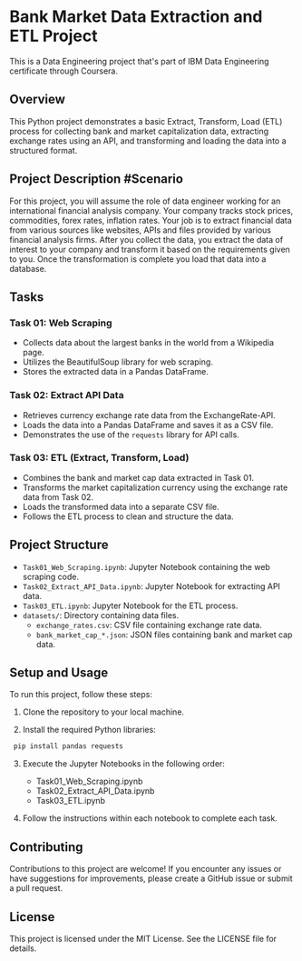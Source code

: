 # Bank Market Data Extraction and ETL Project
This is a Data Engineering project that's part of IBM Data Engineering certificate through Coursera.

## Overview

This Python project demonstrates a basic Extract, Transform, Load (ETL) process for collecting bank and market capitalization data, extracting exchange rates using an API, and transforming and loading the data into a structured format.

## Project Description #Scenario

For this project, you will assume the role of data engineer working for an international financial analysis company. Your company tracks stock prices, commodities, forex rates, inflation rates. Your job is to extract financial data from various sources like websites, APIs and files provided by various financial analysis firms. After you collect the data, you extract the data of interest to your company and transform it based on the requirements given to you. Once the transformation is complete you load that data into a database.


## Tasks

### Task 01: Web Scraping
- Collects data about the largest banks in the world from a Wikipedia page.
- Utilizes the BeautifulSoup library for web scraping.
- Stores the extracted data in a Pandas DataFrame.

### Task 02: Extract API Data
- Retrieves currency exchange rate data from the ExchangeRate-API.
- Loads the data into a Pandas DataFrame and saves it as a CSV file.
- Demonstrates the use of the `requests` library for API calls.

### Task 03: ETL (Extract, Transform, Load)
- Combines the bank and market cap data extracted in Task 01.
- Transforms the market capitalization currency using the exchange rate data from Task 02.
- Loads the transformed data into a separate CSV file.
- Follows the ETL process to clean and structure the data.

## Project Structure

- `Task01_Web_Scraping.ipynb`: Jupyter Notebook containing the web scraping code.
- `Task02_Extract_API_Data.ipynb`: Jupyter Notebook for extracting API data.
- `Task03_ETL.ipynb`: Jupyter Notebook for the ETL process.
- `datasets/`: Directory containing data files.
   - `exchange_rates.csv`: CSV file containing exchange rate data.
   - `bank_market_cap_*.json`: JSON files containing bank and market cap data.

## Setup and Usage

To run this project, follow these steps:

1. Clone the repository to your local machine.

2. Install the required Python libraries:
  ```bash
   pip install pandas requests
  ```

3. Execute the Jupyter Notebooks in the following order:
   -   Task01_Web_Scraping.ipynb
   -   Task02_Extract_API_Data.ipynb
   -   Task03_ETL.ipynb

4. Follow the instructions within each notebook to complete each task.



## Contributing
Contributions to this project are welcome! If you encounter any issues or have suggestions for improvements, please create a GitHub issue or submit a pull request.

## License
This project is licensed under the MIT License. See the LICENSE file for details.

